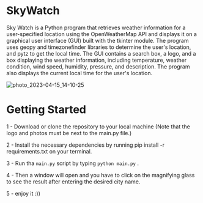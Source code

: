 # SkyWatch
Sky Watch is a Python program that retrieves weather information for a user-specified location using the OpenWeatherMap API and displays it on a graphical user interface (GUI) built with the tkinter module. The program uses geopy and timezonefinder libraries to determine the user's location, and pytz to get the local time. The GUI contains a search box, a logo, and a box displaying the weather information, including temperature, weather condition, wind speed, humidity, pressure, and description. The program also displays the current local time for the user's location.

![photo_2023-04-15_14-10-25](https://user-images.githubusercontent.com/90261350/232207566-7507fc44-8e80-46b7-a867-6df0b15c60e4.jpg)


# Getting Started

1 - Download or clone the repository to your local machine (Note that the logo and photos must be next to the main.py file.)

2 - Install the necessary dependencies by running pip install -r requirements.txt on your terminal.

3 - Run tha `main.py` script by typing `python main.py` .

4 - Then a window will open and you have to click on the magnifying glass to see the result after entering the desired city name.

5 - enjoy it :))
